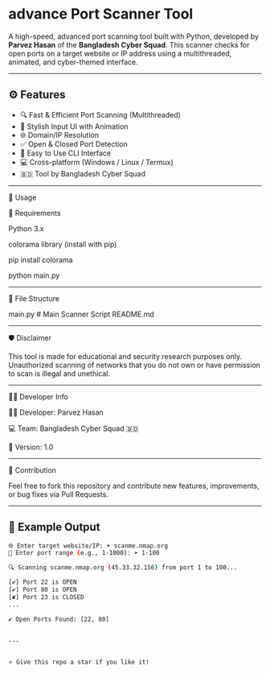 #  advance Port Scanner Tool

A high-speed, advanced port scanning tool built with Python, developed by **Parvez Hasan** of the **Bangladesh Cyber Squad**. This scanner checks for open ports on a target website or IP address using a multithreaded, animated, and cyber-themed interface.

---

## ⚙️ Features

- 🔍 Fast & Efficient Port Scanning (Multithreaded)
- 🎨 Stylish Input UI with Animation
- 🌐 Domain/IP Resolution
- ✅ Open & Closed Port Detection
- 🧠 Easy to Use CLI Interface
- 💻 Cross-platform (Windows / Linux / Termux)
- 🇧🇩 Tool by Bangladesh Cyber Squad

---

🚀 Usage

🔧 Requirements

Python 3.x

colorama library (install with pip)


pip install colorama


python main.py


---

📁 File Structure

main.py     # Main Scanner Script
README.md   


---

🛡️ Disclaimer

This tool is made for educational and security research purposes only.
Unauthorized scanning of networks that you do not own or have permission to scan is illegal and unethical.


---

👨‍💻 Developer Info

👨‍💻 Developer: Parvez Hasan

💻 Team: Bangladesh Cyber Squad 🇧🇩

📅 Version: 1.0




---

📢 Contribution

Feel free to fork this repository and contribute new features, improvements, or bug fixes via Pull Requests.


---


## 🧪 Example Output

```bash
🌐 Enter target website/IP: ➤ scanme.nmap.org
🔢 Enter port range (e.g., 1-1000): ➤ 1-100

🔍 Scanning scanme.nmap.org (45.33.32.156) from port 1 to 100...

[✔] Port 22 is OPEN
[✔] Port 80 is OPEN
[✘] Port 23 is CLOSED
...

✔ Open Ports Found: [22, 80]


---


⭐ Give this repo a star if you like it!

